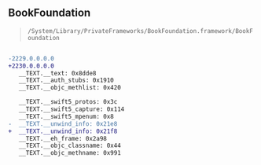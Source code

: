 ## BookFoundation

> `/System/Library/PrivateFrameworks/BookFoundation.framework/BookFoundation`

```diff

-2229.0.0.0.0
+2230.0.0.0.0
   __TEXT.__text: 0x8dde8
   __TEXT.__auth_stubs: 0x1910
   __TEXT.__objc_methlist: 0x420

   __TEXT.__swift5_protos: 0x3c
   __TEXT.__swift5_capture: 0x114
   __TEXT.__swift5_mpenum: 0x8
-  __TEXT.__unwind_info: 0x21e8
+  __TEXT.__unwind_info: 0x21f8
   __TEXT.__eh_frame: 0x2a98
   __TEXT.__objc_classname: 0x44
   __TEXT.__objc_methname: 0x991

```
